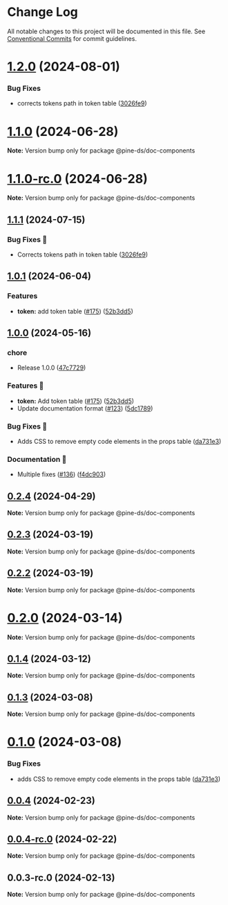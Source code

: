 # Change Log

All notable changes to this project will be documented in this file.
See [Conventional Commits](https://conventionalcommits.org) for commit guidelines.

# [1.2.0](https://github.com/Kajabi/pine/compare/@pine-ds/doc-components@1.1.0...@pine-ds/doc-components@1.2.0) (2024-08-01)


### Bug Fixes

* corrects tokens path in token table ([3026fe9](https://github.com/Kajabi/pine/commit/3026fe97922a0ddf3e4a2d8f30765ee3ac3b2911))





# [1.1.0](https://github.com/Kajabi/pine/compare/@pine-ds/doc-components@1.0.1...@pine-ds/doc-components@1.1.0) (2024-06-28)

**Note:** Version bump only for package @pine-ds/doc-components





# [1.1.0-rc.0](https://github.com/Kajabi/pine/compare/@pine-ds/doc-components@1.0.1...@pine-ds/doc-components@1.1.0-rc.0) (2024-06-28)

**Note:** Version bump only for package @pine-ds/doc-components





## [1.1.1](https://github.com/Kajabi/pine/compare/doc-components-v1.1.0...doc-components-v1.1.1) (2024-07-15)


### Bug Fixes 🐛

* Corrects tokens path in token table ([3026fe9](https://github.com/Kajabi/pine/commit/3026fe97922a0ddf3e4a2d8f30765ee3ac3b2911))

## [1.0.1](https://github.com/Kajabi/pine/compare/@pine-ds/doc-components@0.2.4...@pine-ds/doc-components@1.0.1) (2024-06-04)


### Features

* **token:** add token table ([#175](https://github.com/Kajabi/pine/issues/175)) ([52b3dd5](https://github.com/Kajabi/pine/commit/52b3dd59e9086f5f22f4de66e848a21bef59d456))





## [1.0.0](https://github.com/Kajabi/pine/compare/doc-components-v0.2.4...doc-components-v1.0.0) (2024-05-16)


### chore

* Release 1.0.0 ([47c7729](https://github.com/Kajabi/pine/commit/47c7729d66ebcfddfccc0008f83d52f161a2c5d7))


### Features 🚀

* **token:** Add token table ([#175](https://github.com/Kajabi/pine/issues/175)) ([52b3dd5](https://github.com/Kajabi/pine/commit/52b3dd59e9086f5f22f4de66e848a21bef59d456))
* Update documentation format ([#123](https://github.com/Kajabi/pine/issues/123)) ([5dc1789](https://github.com/Kajabi/pine/commit/5dc17892e78b6fae345e1735918b75e0427f3234))


### Bug Fixes 🐛

* Adds CSS to remove empty code elements in the props table ([da731e3](https://github.com/Kajabi/pine/commit/da731e3484395f16419bdc864f1d2dd9900a8fae))


### Documentation 📄

* Multiple fixes ([#136](https://github.com/Kajabi/pine/issues/136)) ([f4dc903](https://github.com/Kajabi/pine/commit/f4dc903bcf24c21b1c5f9786b0a08cb5d3c51e9b))

## [0.2.4](https://github.com/Kajabi/pine/compare/@pine-ds/doc-components@0.2.3...@pine-ds/doc-components@0.2.4) (2024-04-29)

**Note:** Version bump only for package @pine-ds/doc-components





## [0.2.3](https://github.com/Kajabi/pine/compare/@pine-ds/doc-components@0.2.2...@pine-ds/doc-components@0.2.3) (2024-03-19)

**Note:** Version bump only for package @pine-ds/doc-components





## [0.2.2](https://github.com/Kajabi/pine/compare/@pine-ds/doc-components@0.2.0...@pine-ds/doc-components@0.2.2) (2024-03-19)

**Note:** Version bump only for package @pine-ds/doc-components





# [0.2.0](https://github.com/Kajabi/pine/compare/@pine-ds/doc-components@0.1.4...@pine-ds/doc-components@0.2.0) (2024-03-14)

**Note:** Version bump only for package @pine-ds/doc-components





## [0.1.4](https://github.com/Kajabi/pine/compare/@pine-ds/doc-components@0.1.3...@pine-ds/doc-components@0.1.4) (2024-03-12)

**Note:** Version bump only for package @pine-ds/doc-components





## [0.1.3](https://github.com/Kajabi/pine/compare/@pine-ds/doc-components@0.1.0...@pine-ds/doc-components@0.1.3) (2024-03-08)

**Note:** Version bump only for package @pine-ds/doc-components





# [0.1.0](https://github.com/Kajabi/pine/compare/@pine-ds/doc-components@0.0.4...@pine-ds/doc-components@0.1.0) (2024-03-08)


### Bug Fixes

* adds CSS to remove empty code elements in the props table ([da731e3](https://github.com/Kajabi/pine/commit/da731e3484395f16419bdc864f1d2dd9900a8fae))





## [0.0.4](https://github.com/Kajabi/pine/compare/@pine-ds/doc-components@0.0.4-rc.0...@pine-ds/doc-components@0.0.4) (2024-02-23)

**Note:** Version bump only for package @pine-ds/doc-components





## [0.0.4-rc.0](https://github.com/Kajabi/pine/compare/@pine-ds/doc-components@0.0.3-rc.0...@pine-ds/doc-components@0.0.4-rc.0) (2024-02-22)

**Note:** Version bump only for package @pine-ds/doc-components





## 0.0.3-rc.0 (2024-02-13)

**Note:** Version bump only for package @pine-ds/doc-components
